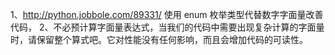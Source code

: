 
1、http://python.jobbole.com/89331/ 使用 enum 枚举类型代替数字字面量改善代码，
2、不必预计算字面量表达式，当我们的代码中需要出现复杂计算的字面量时，请保留整个算式吧。它对性能没有任何影响，而且会增加代码的可读性。
